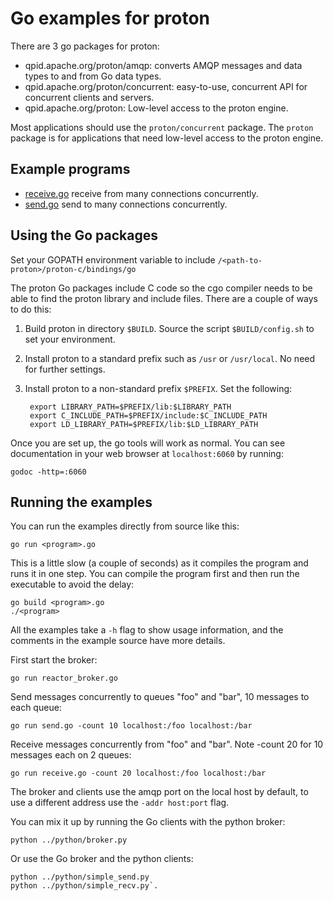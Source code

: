 # Go examples for proton

There are 3 go packages for proton:

- qpid.apache.org/proton/amqp: converts AMQP messages and data types to and from Go data types.
- qpid.apache.org/proton/concurrent: easy-to-use, concurrent API for concurrent clients and servers.
- qpid.apache.org/proton: Low-level access to the proton engine.

Most applications should use the `proton/concurrent` package. The `proton` package is for
applications that need low-level access to the proton engine.

## Example programs

- [receive.go](receive.go) receive from many connections concurrently.
- [send.go](send.go) send to many connections concurrently.

## Using the Go packages

Set your GOPATH environment variable to include `/<path-to-proton>/proton-c/bindings/go`

The proton Go packages include C code so the cgo compiler needs to be able to
find the proton library and include files.  There are a couple of ways to do this:

1. Build proton in directory `$BUILD`. Source the script `$BUILD/config.sh` to set your environment.

2. Install proton to a standard prefix such as `/usr` or `/usr/local`. No need for further settings.

3. Install proton to a non-standard prefix `$PREFIX`. Set the following:

        export LIBRARY_PATH=$PREFIX/lib:$LIBRARY_PATH
        export C_INCLUDE_PATH=$PREFIX/include:$C_INCLUDE_PATH
        export LD_LIBRARY_PATH=$PREFIX/lib:$LD_LIBRARY_PATH

Once you are set up, the go tools will work as normal. You can see documentation
in your web browser at `localhost:6060` by running:

    godoc -http=:6060

## Running the examples

You can run the examples directly from source like this:

    go run <program>.go

This is a little slow (a couple of seconds) as it compiles the program and runs it in one step.
You can compile the program first and then run the executable to avoid the delay:

    go build <program>.go
    ./<program>

All the examples take a `-h` flag to show usage information, and the comments in
the example source have more details.

First start the broker:

    go run reactor_broker.go

Send messages concurrently to queues "foo" and "bar", 10 messages to each queue:

    go run send.go -count 10 localhost:/foo localhost:/bar

Receive messages concurrently from "foo" and "bar". Note -count 20 for 10 messages each on 2 queues:

    go run receive.go -count 20 localhost:/foo localhost:/bar

The broker and clients use the amqp port on the local host by default, to use a
different address use the `-addr host:port` flag.

You can mix it up by running the Go clients with the python broker:

    python ../python/broker.py

Or use the Go broker and the python clients:

    python ../python/simple_send.py
    python ../python/simple_recv.py`.
